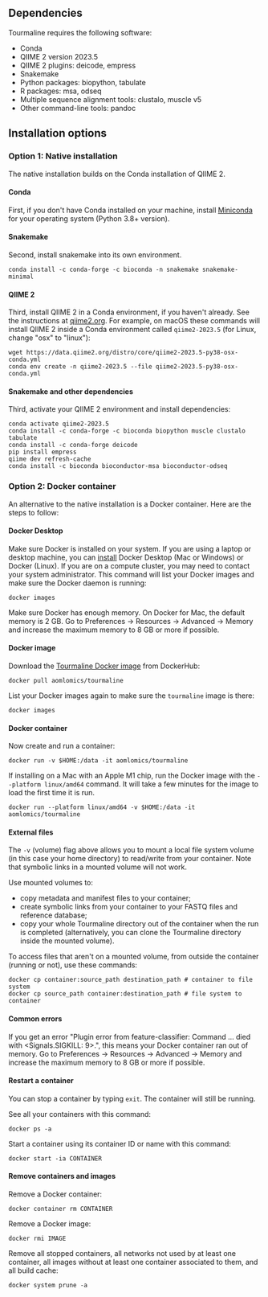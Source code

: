 ## Dependencies

Tourmaline requires the following software:

* Conda
* QIIME 2 version 2023.5
* QIIME 2 plugins: deicode, empress
* Snakemake 
* Python packages: biopython, tabulate
* R packages: msa, odseq
* Multiple sequence alignment tools: clustalo, muscle v5
* Other command-line tools: pandoc

## Installation options

### Option 1: Native installation

The native installation builds on the Conda installation of QIIME 2. 

#### Conda

First, if you don't have Conda installed on your machine, install [Miniconda](https://conda.io/miniconda.html) for your operating system (Python 3.8+ version).

#### Snakemake

Second, install snakemake into its own environment.
```
conda install -c conda-forge -c bioconda -n snakemake snakemake-minimal
```

#### QIIME 2

Third, install QIIME 2 in a Conda environment, if you haven't already. See the instructions at [qiime2.org](https://docs.qiime2.org/2023.5/install/native/). For example, on macOS these commands will install QIIME 2 inside a Conda environment called `qiime2-2023.5` (for Linux, change "osx" to "linux"):

```
wget https://data.qiime2.org/distro/core/qiime2-2023.5-py38-osx-conda.yml
conda env create -n qiime2-2023.5 --file qiime2-2023.5-py38-osx-conda.yml
```

#### Snakemake and other dependencies

Third, activate your QIIME 2 environment and install dependencies:

```
conda activate qiime2-2023.5
conda install -c conda-forge -c bioconda biopython muscle clustalo tabulate
conda install -c conda-forge deicode
pip install empress
qiime dev refresh-cache
conda install -c bioconda bioconductor-msa bioconductor-odseq
```

### Option 2: Docker container

An alternative to the native installation is a Docker container. Here are the steps to follow:

#### Docker Desktop

Make sure Docker is installed on your system. If you are using a laptop or desktop machine, you can [install](https://docs.docker.com/get-docker/) Docker Desktop (Mac or Windows) or Docker (Linux). If you are on a compute cluster, you may need to contact your system administrator. This command will list your Docker images and make sure the Docker daemon is running:

```
docker images
```

Make sure Docker has enough memory. On Docker for Mac, the default memory is 2 GB. Go to Preferences -> Resources -> Advanced -> Memory and increase the maximum memory to 8 GB or more if possible.

#### Docker image

Download the [Tourmaline Docker image](https://hub.docker.com/repository/docker/aomlomics/tourmaline) from DockerHub:

```
docker pull aomlomics/tourmaline
```

List your Docker images again to make sure the `tourmaline` image is there:

```
docker images
```

#### Docker container

Now create and run a container:

```
docker run -v $HOME:/data -it aomlomics/tourmaline
```

If installing on a Mac with an Apple M1 chip, run the Docker image with the `--platform linux/amd64` command. It will take a few minutes for the image to load the first time it is run.

```
docker run --platform linux/amd64 -v $HOME:/data -it aomlomics/tourmaline
```

#### External files

The `-v` (volume) flag above allows you to mount a local file system volume (in this case your home directory) to read/write from your container. Note that symbolic links in a mounted volume will not work.

Use mounted volumes to:

* copy metadata and manifest files to your container;
* create symbolic links from your container to your FASTQ files and reference database;
* copy your whole Tourmaline directory out of the container when the run is completed (alternatively, you can clone the Tourmaline directory inside the mounted volume).

To access files that aren't on a mounted volume, from outside the container (running or not), use these commands:

```
docker cp container:source_path destination_path # container to file system
docker cp source_path container:destination_path # file system to container
```

#### Common errors

If you get an error "Plugin error from feature-classifier: Command ... died with <Signals.SIGKILL: 9>.", this means your Docker container ran out of memory. Go to Preferences -> Resources -> Advanced -> Memory and increase the maximum memory to 8 GB or more if possible.

#### Restart a container

You can stop a container by typing `exit`. The container will still be running.

See all your containers with this command:

```
docker ps -a
```

Start a container using its container ID or name with this command:

```
docker start -ia CONTAINER
```

#### Remove containers and images

Remove a Docker container:

```
docker container rm CONTAINER
```

Remove a Docker image:

```
docker rmi IMAGE
```

Remove all stopped containers, all networks not used by at least one container, all images without at least one container associated to them, and all build cache:

```
docker system prune -a
```
